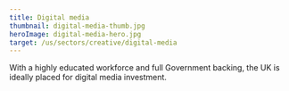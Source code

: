 ```yaml
---
title: Digital media
thumbnail: digital-media-thumb.jpg
heroImage: digital-media-hero.jpg
target: /us/sectors/creative/digital-media
---
```


With a highly educated workforce and full Government backing, the UK is ideally placed for digital media investment.